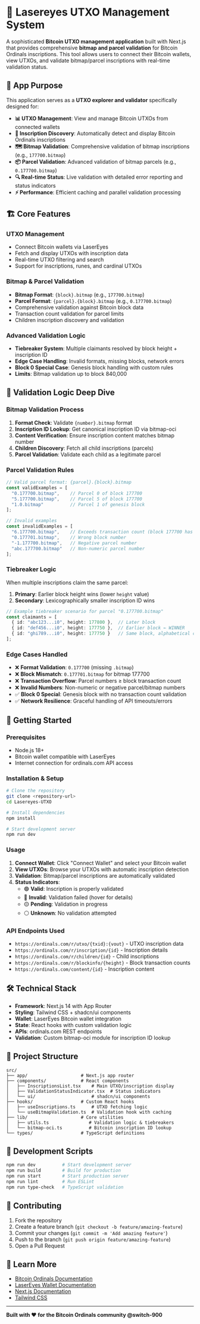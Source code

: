 # 🚀 Lasereyes UTXO Management System

A sophisticated **Bitcoin UTXO management application** built with Next.js that provides comprehensive **bitmap and parcel validation** for Bitcoin Ordinals inscriptions. This tool allows users to connect their Bitcoin wallets, view UTXOs, and validate bitmap/parcel inscriptions with real-time validation status.

## 🎯 **App Purpose**

This application serves as a **UTXO explorer and validator** specifically designed for:

- **📊 UTXO Management**: View and manage Bitcoin UTXOs from connected wallets
- **🎨 Inscription Discovery**: Automatically detect and display Bitcoin Ordinals inscriptions
- **🗺️ Bitmap Validation**: Comprehensive validation of bitmap inscriptions (e.g., `177700.bitmap`)
- **📦 Parcel Validation**: Advanced validation of bitmap parcels (e.g., `0.177700.bitmap`)
- **🔍 Real-time Status**: Live validation with detailed error reporting and status indicators
- **⚡ Performance**: Efficient caching and parallel validation processing

## 🏗️ **Core Features**

### **UTXO Management**
- Connect Bitcoin wallets via LaserEyes
- Fetch and display UTXOs with inscription data
- Real-time UTXO filtering and search
- Support for inscriptions, runes, and cardinal UTXOs

### **Bitmap & Parcel Validation**
- **Bitmap Format**: `{block}.bitmap` (e.g., `177700.bitmap`)
- **Parcel Format**: `{parcel}.{block}.bitmap` (e.g., `0.177700.bitmap`)
- Comprehensive validation against Bitcoin block data
- Transaction count validation for parcel limits
- Children inscription discovery and validation

### **Advanced Validation Logic**
- **Tiebreaker System**: Multiple claimants resolved by block height + inscription ID
- **Edge Case Handling**: Invalid formats, missing blocks, network errors
- **Block 0 Special Case**: Genesis block handling with custom rules
- **Limits**: Bitmap validation up to block 840,000

## 🧮 **Validation Logic Deep Dive**

### **Bitmap Validation Process**
1. **Format Check**: Validate `{number}.bitmap` format
2. **Inscription ID Lookup**: Get canonical inscription ID via bitmap-oci
3. **Content Verification**: Ensure inscription content matches bitmap number
4. **Children Discovery**: Fetch all child inscriptions (parcels)
5. **Parcel Validation**: Validate each child as a legitimate parcel

### **Parcel Validation Rules**
```typescript
// Valid parcel format: {parcel}.{block}.bitmap
const validExamples = [
  "0.177700.bitmap",    // Parcel 0 of block 177700
  "5.177700.bitmap",    // Parcel 5 of block 177700
  "1.0.bitmap"          // Parcel 1 of genesis block
];

// Invalid examples
const invalidExamples = [
  "6.177700.bitmap",    // Exceeds transaction count (block 177700 has 6 transactions: 0-5)
  "0.177701.bitmap",    // Wrong block number
  "-1.177700.bitmap",   // Negative parcel number
  "abc.177700.bitmap"   // Non-numeric parcel number
];
```

### **Tiebreaker Logic**
When multiple inscriptions claim the same parcel:
1. **Primary**: Earlier block height wins (lower `height` value)
2. **Secondary**: Lexicographically smaller inscription ID wins

```typescript
// Example tiebreaker scenario for parcel "0.177700.bitmap"
const claimants = [
  { id: "abc123...i0", height: 177800 },  // Later block
  { id: "def456...i0", height: 177750 },  // Earlier block ← WINNER
  { id: "ghi789...i0", height: 177750 }   // Same block, alphabetical check
];
```

### **Edge Cases Handled**
- ❌ **Format Validation**: `0.177700` (missing `.bitmap`)
- ❌ **Block Mismatch**: `0.177701.bitmap` for bitmap 177700
- ❌ **Transaction Overflow**: Parcel numbers ≥ block transaction count
- ❌ **Invalid Numbers**: Non-numeric or negative parcel/bitmap numbers
- ✅ **Block 0 Special**: Genesis block with no transaction count validation
- ✅ **Network Resilience**: Graceful handling of API timeouts/errors

## 🚀 **Getting Started**

### **Prerequisites**
- Node.js 18+ 
- Bitcoin wallet compatible with LaserEyes
- Internet connection for ordinals.com API access

### **Installation & Setup**
```bash
# Clone the repository
git clone <repository-url>
cd Lasereyes-UTXO

# Install dependencies
npm install

# Start development server
npm run dev
```

### **Usage**
1. **Connect Wallet**: Click "Connect Wallet" and select your Bitcoin wallet
2. **View UTXOs**: Browse your UTXOs with automatic inscription detection
3. **Validation**: Bitmap/parcel inscriptions are automatically validated
4. **Status Indicators**: 
   - 🟢 **Valid**: Inscription is properly validated
   - 🔴 **Invalid**: Validation failed (hover for details)
   - 🟡 **Pending**: Validation in progress
   - ⚪ **Unknown**: No validation attempted

### **API Endpoints Used**
- `https://ordinals.com/r/utxo/{txid}:{vout}` - UTXO inscription data
- `https://ordinals.com/r/inscription/{id}` - Inscription details
- `https://ordinals.com/r/children/{id}` - Child inscriptions
- `https://ordinals.com/r/blockinfo/{height}` - Block transaction counts
- `https://ordinals.com/content/{id}` - Inscription content

## 🛠️ **Technical Stack**

- **Framework**: Next.js 14 with App Router
- **Styling**: Tailwind CSS + shadcn/ui components
- **Wallet**: LaserEyes Bitcoin wallet integration
- **State**: React hooks with custom validation logic
- **APIs**: ordinals.com REST endpoints
- **Validation**: Custom bitmap-oci module for inscription ID lookup

## 📁 **Project Structure**

```
src/
├── app/                    # Next.js app router
├── components/             # React components
│   ├── InscriptionsList.tsx    # Main UTXO/inscription display
│   ├── ValidationStatusIndicator.tsx  # Status indicators
│   └── ui/                     # shadcn/ui components
├── hooks/                  # Custom React hooks
│   ├── useInscriptions.ts      # UTXO fetching logic
│   └── useBitmapValidation.ts  # Validation hook with caching
├── lib/                    # Core utilities
│   ├── utils.ts               # Validation logic & tiebreakers
│   └── bitmap-oci.ts          # Bitcoin inscription ID lookup
└── types/                  # TypeScript definitions
```

## 🔧 **Development Scripts**

```bash
npm run dev          # Start development server
npm run build        # Build for production
npm run start        # Start production server
npm run lint         # Run ESLint
npm run type-check   # TypeScript validation
```

## 🤝 **Contributing**

1. Fork the repository
2. Create a feature branch (`git checkout -b feature/amazing-feature`)
3. Commit your changes (`git commit -m 'Add amazing feature'`)
4. Push to the branch (`git push origin feature/amazing-feature`)
5. Open a Pull Request

## 📖 **Learn More**

- [Bitcoin Ordinals Documentation](https://docs.ordinals.com/)
- [LaserEyes Wallet Documentation](https://github.com/omnisat/lasereyes)
- [Next.js Documentation](https://nextjs.org/docs)
- [Tailwind CSS](https://tailwindcss.com/docs)

---

**Built with ❤️ for the Bitcoin Ordinals community @switch-900**
